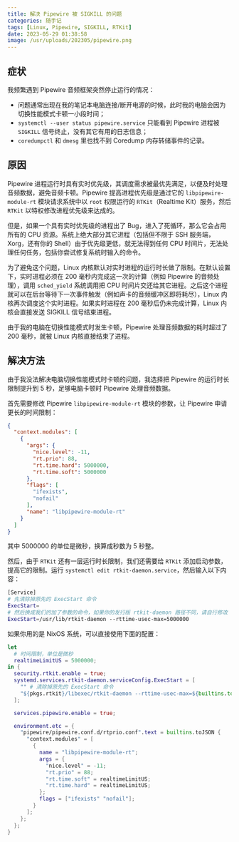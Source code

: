```yaml
---
title: 解决 Pipewire 被 SIGKILL 的问题
categories: 随手记
tags: [Linux, Pipewire, SIGKILL, RTKit]
date: 2023-05-29 01:38:58
image: /usr/uploads/202305/pipewire.png
---
```


## 症状

我频繁遇到 Pipewire 音频框架突然停止运行的情况：

- 问题通常出现在我的笔记本电脑连接/断开电源的时候，此时我的电脑会因为切换性能模式卡顿一小段时间；
- `systemctl --user status pipewire.service` 只能看到 Pipewire 进程被 `SIGKILL` 信号终止，没有其它有用的日志信息；
- `coredumpctl` 和 `dmesg` 里也找不到 Coredump 内存转储事件的记录。

## 原因

Pipewire 进程运行时具有实时优先级，其调度需求被最优先满足，以便及时处理音频数据，避免音频卡顿。Pipewire 提高进程优先级是通过它的 `libpipewire-module-rt` 模块请求系统中以 `root` 权限运行的 `RTKit`（Realtime Kit）服务，然后 `RTKit` 以特权修改进程优先级来达成的。

但是，如果一个具有实时优先级的进程出了 Bug，进入了死循环，那么它会占用所有的 CPU 资源。系统上绝大部分其它进程（包括但不限于 SSH 服务端，Xorg，还有你的 Shell）由于优先级更低，就无法得到任何 CPU 时间片，无法处理任何任务，包括你尝试修复系统时输入的命令。

为了避免这个问题，Linux 内核默认对实时进程的运行时长做了限制。在默认设置下，实时进程必须在 200 毫秒内完成这一次的计算（例如 Pipewire 的音频处理），调用 `sched_yield` 系统调用把 CPU 时间片交还给其它进程。之后这个进程就可以在后台等待下一次事件触发（例如声卡的音频缓冲区即将耗尽），Linux 内核再次调度这个实时进程。如果实时进程在 200 毫秒后仍未完成计算，Linux 内核会直接发送 SIGKILL 信号结束进程。

由于我的电脑在切换性能模式时发生卡顿，Pipewire 处理音频数据的耗时超过了 200 毫秒，就被 Linux 内核直接结束了进程。

## 解决方法

由于我没法解决电脑切换性能模式时卡顿的问题，我选择把 Pipewire 的运行时长限制提升到 5 秒，足够电脑卡顿时 Pipewire 处理音频数据。

首先需要修改 Pipewire `libpipewire-module-rt` 模块的参数，让 Pipewire 申请更长的时间限制：

```json
{
  "context.modules": [
    {
      "args": {
        "nice.level": -11,
        "rt.prio": 88,
        "rt.time.hard": 5000000,
        "rt.time.soft": 5000000
      },
      "flags": [
        "ifexists",
        "nofail"
      ],
      "name": "libpipewire-module-rt"
    }
  ]
}
```

其中 5000000 的单位是微秒，换算成秒数为 5 秒整。

然后，由于 `RTKit` 还有一层运行时长限制，我们还需要给 `RTKit` 添加启动参数，提高它的限制。运行 `systemctl edit rtkit-daemon.service`，然后输入以下内容：

```bash
[Service]
# 先清除掉原先的 ExecStart 命令
ExecStart=
# 然后换成我们的加了参数的命令，如果你的发行版 rtkit-daemon 路径不同，请自行修改
ExecStart=/usr/lib/rtkit-daemon --rttime-usec-max=5000000
```

如果你用的是 NixOS 系统，可以直接使用下面的配置：

```nix
let
  # 时间限制，单位是微秒
  realtimeLimitUS = 5000000;
in {
  security.rtkit.enable = true;
  systemd.services.rtkit-daemon.serviceConfig.ExecStart = [
    "" # 清除掉原先的 ExecStart 命令
    "${pkgs.rtkit}/libexec/rtkit-daemon --rttime-usec-max=${builtins.toString realtimeLimitUS}"
  ];

  services.pipewire.enable = true;

  environment.etc = {
    "pipewire/pipewire.conf.d/rtprio.conf".text = builtins.toJSON {
      "context.modules" = [
        {
          name = "libpipewire-module-rt";
          args = {
            "nice.level" = -11;
            "rt.prio" = 88;
            "rt.time.soft" = realtimeLimitUS;
            "rt.time.hard" = realtimeLimitUS;
          };
          flags = ["ifexists" "nofail"];
        }
      ];
    };
  };
}
```
